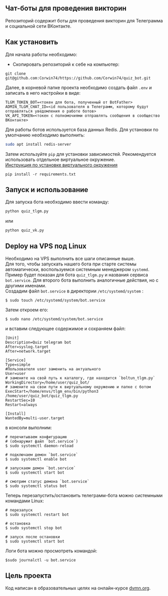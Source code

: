 ## Чат-боты для проведения викторин
Репозиторий содержит боты для проведения викторин для Телеграмма и социальной сети ВКонтакте.
## Как установить
Для начала работы необходимо:
- Скопировать репозиторий к себе на компьютер:
```
git clone git@github.com:Corwin74/https://github.com/Corwin74/quiz_bot.git
```
Далее, в корневой папке проекта необходимо создать файл `.env` и записать в него настройки в виде:
```
TLGM_TOKEN_BOT=<токен для бота, полученный от BotFather>
ADMIN_TLGM_CHAT_ID=<id пользователя в Телеграмм, которому будут отправляться уведомления о работе ботов>
VK_API_TOKEN=<токен с полномочиями отправлять сообщения в сообщество ВКонтакте>
```
Для работы ботов используется база данных Redis. Для установки по умолчанию необходимо выполнить:
```sh
sudo apt install redis-server
```
Затем используйте `pip` для установки зависимостей. Рекомендуется использовать отдельное виртуальное окружение.  
[Инструкция по установке виртуального окружения](https://dvmn.org/encyclopedia/pip/pip_virtualenv/)

```
pip install -r requirements.txt
```
## Запуск и использование
Для запуска бота необходимо ввести команду:
```sh
python quiz_tlgm.py
```
или
```sh
python quiz_vk.py
```
## Deploy на VPS под Linux
Необходимо на VPS выполнить все шаги описанные выше.  
Для того, чтобы запускать нашего бота при старте системы автоматически, воспользуемся системным менеджером `systemd`.
Пример будет показан для бота `quiz_tlgm.py` и названия сервиса `bot.service`. Для второго бота выполнить аналогичные действия, но с другими именами.  
Создадим файл `bot.service` в директории `/etc/systemd/system` :
```
$ sudo touch /etc/systemd/system/bot.service
```
Затем откроем его:
```
$ sudo nano /etc/systemd/system/bot.service
```
и вставим следующее содержимое и сохраняем файл:
```
[Unit]
Description=Quiz telegram bot
After=syslog.target
After=network.target

[Service]
Type=simple
#Пользователя user заменить на актуального
User=user
# замените на свой путь к каталогу, где находится `boltun_tlgm.py`
WorkingDirectory=/home/user/quiz_bot/
# замените на свои пути к виртуальному окружению и папке с ботом
ExecStart=/home/envs/tlgm_env/bin/python3 /home/user/quiz_bot/quiz_tlgm.py
RestartSec=10
Restart=always

[Install]
WantedBy=multi-user.target
```
в консоли выполним:
```
# перечитываем конфигурацию 
# (обнаружит файл `bot.service`)
$ sudo systemctl daemon-reload

# подключаем демон `bot.service`
$ sudo systemctl enable bot

# запускаем демон `bot.service`
$ sudo systemctl start bot

# смотрим статус демона `bot.service`
$ sudo systemctl status bot
```
Теперь перезапустить/остановить телеграмм-бота можно системными командами Linux:
```
# перезапуск
$ sudo systemctl restart bot

# остановка
$ sudo systemctl stop bot

# запуск после остановки
$ sudo systemctl start bot
```
Логи бота можно просмотреть командой:
```
$sudo journalctl -u bot.service
```
## Цель проекта
Код написан в образовательных целях на онлайн-курсе [dvmn.org](https://dvmn.org/).
